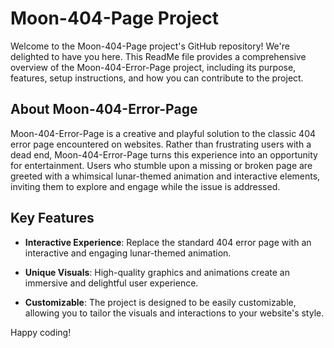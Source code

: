# Moon-404-Page Project

Welcome to the Moon-404-Page project's GitHub repository! We're delighted to have you here. This ReadMe file provides a comprehensive overview of the Moon-404-Error-Page project, including its purpose, features, setup instructions, and how you can contribute to the project.

## About Moon-404-Error-Page

Moon-404-Error-Page is a creative and playful solution to the classic 404 error page encountered on websites. Rather than frustrating users with a dead end, Moon-404-Error-Page turns this experience into an opportunity for entertainment. Users who stumble upon a missing or broken page are greeted with a whimsical lunar-themed animation and interactive elements, inviting them to explore and engage while the issue is addressed.

## Key Features

- **Interactive Experience**: Replace the standard 404 error page with an interactive and engaging lunar-themed animation.

- **Unique Visuals**: High-quality graphics and animations create an immersive and delightful user experience.

- **Customizable**: The project is designed to be easily customizable, allowing you to tailor the visuals and interactions to your website's style.

Happy coding!
